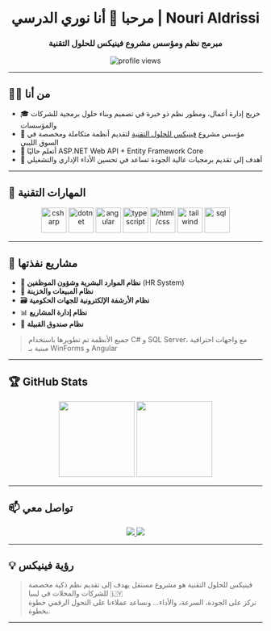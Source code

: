 <h1 align="center">مرحبا 👋 أنا نوري الدرسي | Nouri Aldrissi</h1>
<h3 align="center">مبرمج نظم ومؤسس مشروع فينيكس للحلول التقنية</h3>

<p align="center">
  <img src="https://komarev.com/ghpvc/?username=nouri-aldrissi&label=Profile%20views&color=0e75b6&style=flat" alt="profile views" />
</p>

---

## 👨‍💻 من أنا

- 🎓 خريج إدارة أعمال، ومطور نظم ذو خبرة في تصميم وبناء حلول برمجية للشركات والمؤسسات
- 💼 مؤسس مشروع [فينيكس للحلول التقنية](#) لتقديم أنظمة متكاملة ومخصصة في السوق الليبي
- 🧠 أتعلم حاليًا ASP.NET Web API + Entity Framework Core
- 🎯 أهدف إلى تقديم برمجيات عالية الجودة تساعد في تحسين الأداء الإداري والتشغيلي

---

## 🔧 المهارات التقنية

<div align="center">
  <img src="https://skillicons.dev/icons?i=cs" height="50" alt="csharp" />
  <img src="https://skillicons.dev/icons?i=dotnet" height="50" alt="dotnet" />
  <img src="https://skillicons.dev/icons?i=angular" height="50" alt="angular" />
  <img src="https://skillicons.dev/icons?i=ts" height="50" alt="typescript" />
  <img src="https://skillicons.dev/icons?i=html,css" height="50" alt="html/css" />
  <img src="https://skillicons.dev/icons?i=tailwind" height="50" alt="tailwind" />
  <img src="https://skillicons.dev/icons?i=sql" height="50" alt="sql" />
</div>

---

## 🧰 مشاريع نفذتها

- 💼 **نظام الموارد البشرية وشؤون الموظفين** (HR System)
- 🛒 **نظام المبيعات والخزينة**
- 🗃️ **نظام الأرشفة الإلكترونية للجهات الحكومية**
- 📊 **نظام إدارة المشاريع**
- 💸 **نظام صندوق القبيلة**

> جميع الأنظمة تم تطويرها باستخدام C# و SQL Server، مع واجهات احترافية مبنية بـ WinForms و Angular

---

## 🏆 GitHub Stats

<div align="center">
  <img src="https://streak-stats.demolab.com?user=nouri-aldrissi&theme=dark&hide_border=true&mode=weekly" height="150" />
  <img src="https://github-readme-stats.vercel.app/api?username=nouri-aldrissi&show_icons=true&theme=dark&hide_border=true" height="150" />
</div>

---

## 📫 تواصل معي

<div align="center">
  <a href="mailto:nouri.aldrissi@gmail.com">
    <img src="https://img.shields.io/badge/Email-D14836?style=for-the-badge&logo=gmail&logoColor=white" />
  </a>
  <a href="https://linkedin.com/in/nouri-aldrissi">
    <img src="https://img.shields.io/badge/LinkedIn-0A66C2?style=for-the-badge&logo=linkedin&logoColor=white" />
  </a>
  <!-- Add GitHub portfolio website if exists -->
</div>

---

## 💡 رؤية فينيكس

> فينيكس للحلول التقنية هو مشروع مستقل يهدف إلى تقديم نظم ذكية مخصصة للشركات والمحلات في ليبيا 🇱🇾  
> نركز على الجودة، السرعة، والأداء… ونساعد عملاءنا على التحول الرقمي خطوة بخطوة.

---

